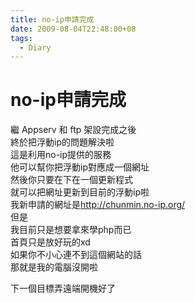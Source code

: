 ```yaml
---
title: no-ip申請完成
date: 2009-08-04T22:48:00+08
tags:
  - Diary
---
```

# no-ip申請完成

繼 Appserv 和 ftp 架設完成之後  
終於把浮動ip的問題解決啦  
這是利用no-ip提供的服務  
他可以幫你把浮動ip對應成一個網址  
然後你只要在下在一個更新程式  
就可以把網址更新到目前的浮動ip啦  
我新申請的網址是<http://chunmin.no-ip.org/>  
但是  
我目前只是想要拿來學php而已  
首頁只是放好玩的xd  
如果你不小心連不到這個網站的話  
那就是我的電腦沒開啦  
  
下一個目標弄遠端開機好了
